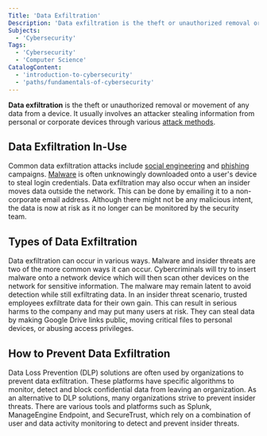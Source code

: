 ```yaml
---
Title: 'Data Exfiltration'
Description: 'Data exfiltration is the theft or unauthorized removal or movement of any data from a device.'
Subjects:
  - 'Cybersecurity'
Tags:
  - 'Cybersecurity'
  - 'Computer Science'
CatalogContent:
  - 'introduction-to-cybersecurity'
  - 'paths/fundamentals-of-cybersecurity'
---
```


**Data exfiltration** is the theft or unauthorized removal or movement of any data from a device. It usually involves an attacker stealing information from personal or corporate devices through various [attack methods](https://www.codecademy.com/resources/docs/cybersecurity/cyber-attack).

## Data Exfiltration In-Use

Common data exfiltration attacks include [social engineering](https://www.codecademy.com/resources/docs/cybersecurity/social-engineering) and [phishing](https://www.codecademy.com/resources/docs/cybersecurity/cyber-attack/phishing) campaigns. [Malware](https://www.codecademy.com/resources/docs/cybersecurity/malware) is often unknowingly downloaded onto a user's device to steal login credentials. Data exfiltration may also occur when an insider moves data outside the network. This can be done by emailing it to a non-corporate email address. Although there might not be any malicious intent, the data is now at risk as it no longer can be monitored by the security team.

## Types of Data Exfiltration

Data exfiltration can occur in various ways. Malware and insider threats are two of the more common ways it can occur. Cybercriminals will try to insert malware onto a network device which will then scan other devices on the network for sensitive information. The malware may remain latent to avoid detection while still exfiltrating data. In an insider threat scenario, trusted employees exfiltrate data for their own gain. This can result in serious harms to the company and may put many users at risk. They can steal data by making Google Drive links public, moving critical files to personal devices, or abusing access privileges.

## How to Prevent Data Exfiltration

Data Loss Prevention (DLP) solutions are often used by organizations to prevent data exfiltration. These platforms have specific algorithms to monitor, detect and block confidential data from leaving an organization. As an alternative to DLP solutions, many organizations strive to prevent insider threats. There are various tools and platforms such as Splunk, ManageEngine Endpoint, and SecureTrust, which rely on a combination of user and data activity monitoring to detect and prevent insider threats.
